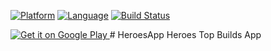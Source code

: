 [![Platform](http://img.shields.io/badge/platform-android-brightgreen.svg?style=flat)](http://developer.android.com/index.html)
[![Language](http://img.shields.io/badge/language-java-orange.svg?style=flat)](http://www.oracle.com/technetwork/java/javase/downloads/index.html)
[![Build Status](https://travis-ci.org/ScienceRobot/HeroesApp.svg)](https://travis-ci.org/ScienceRobot/HeroesApp)
<p></p>
<a href="https://play.google.com/store/apps/details?id=com.ryan.heroestopbuilds&hl=en">
<img alt="Get it on Google Play" src="http://steverichey.github.io/google-play-badge-svg/img/en_get.svg" />
</a>
# HeroesApp
Heroes Top Builds App

